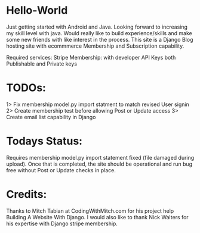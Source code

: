 # Hello-World
Just getting started with Android and Java. Looking forward to increasing my skill level with java. Would really like to build experience/skills and make some new friends with like interest in the process. This site is a Django Blog hosting site with ecommmerce Membership and Subscription capability. 

Required services: Stripe Membership: with developer API Keys both Publishable and Private keys

# TODOs:
1> Fix membership model.py import statment to match revised User signin 
2> Create membership test before allowing Post or Update access 
3> Create email list capability in Django 

# Todays Status:
Requires membership model.py import statement fixed (file damaged during upload). Once that is completed, the site should be operational and run bug free without Post or Update checks in place. 

# Credits:
Thanks to Mitch Tabian at CodingWithMitch.com for his project help Building A Website With Django. I would also like to thank Nick Walters for his expertise with Django stripe membership. 
